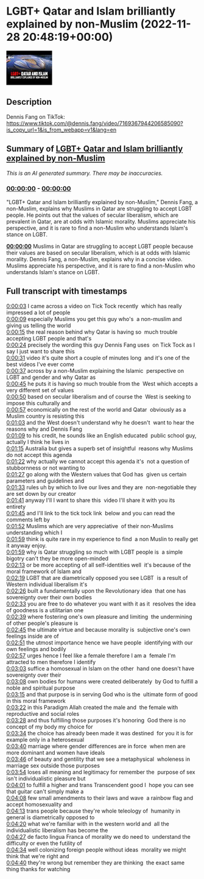 # LGBT+ Qatar and Islam brilliantly explained by non-Muslim (2022-11-28 20:48:19+00:00)

![alt LGBT+ Qatar and Islam brilliantly explained by non-Muslim](0RLpcXt7M2g.jpg "LGBT+ Qatar and Islam brilliantly explained by non-Muslim")

## Description

Dennis Fang on TikTok:
https://www.tiktok.com/@dennis.fang/video/7169367944206585090?is_copy_url=1&is_from_webapp=v1&lang=en

## Summary of [LGBT+ Qatar and Islam brilliantly explained by non-Muslim](https://www.youtube.com/watch?v=0RLpcXt7M2g)


*This is an AI generated summary. There may be inaccuracies. [](/)*

### [00:00:00](https://www.youtube.com/watch?v=0RLpcXt7M2g&t=0) - [00:00:00](https://www.youtube.com/watch?v=0RLpcXt7M2g&t=0)

"LGBT+ Qatar and Islam brilliantly explained by non-Muslim," Dennis Fang, a non-Muslim, explains why Muslims in Qatar are struggling to accept LGBT people. He points out that the values of secular liberalism, which are prevalent in Qatar, are at odds with Islamic morality. Muslims appreciate his perspective, and it is rare to find a non-Muslim who understands Islam's stance on LGBT.

**[00:00:00](https://www.youtube.com/watch?v=0RLpcXt7M2g&t=0)** Muslims in Qatar are struggling to accept LGBT people because their values are based on secular liberalism, which is at odds with Islamic morality. Dennis Fang, a non-Muslim, explains why in a concise video. Muslims appreciate his perspective, and it is rare to find a non-Muslim who understands Islam's stance on LGBT.

## Full transcript with timestamps

[0:00:03](https://youtu.be/0RLpcXt7M2g?t=3) I came across a video on Tick Tock recently 
which has really impressed a lot of people    
[0:00:09](https://youtu.be/0RLpcXt7M2g?t=9) especially Muslims you get this guy who's 
a non-muslim and giving us telling the world    
[0:00:15](https://youtu.be/0RLpcXt7M2g?t=15) the real reason behind why Qatar is having so 
much trouble accepting LGBT people and that's    
[0:00:24](https://youtu.be/0RLpcXt7M2g?t=24) precisely the wording this guy Dennis Fang uses  on Tick Tock as I say I just want to share this    
[0:00:31](https://youtu.be/0RLpcXt7M2g?t=31) video it's quite short a couple of minutes long 
and it's one of the best videos I've ever come    
[0:00:37](https://youtu.be/0RLpcXt7M2g?t=37) across by a non-Muslim explaining the Islamic 
perspective on LGBT and gender and why Qatar as    
[0:00:45](https://youtu.be/0RLpcXt7M2g?t=45) he puts it is having so much trouble from the 
West which accepts a very different set of values    
[0:00:50](https://youtu.be/0RLpcXt7M2g?t=50) based on secular liberalism and of course the 
West is seeking to impose this culturally and    
[0:00:57](https://youtu.be/0RLpcXt7M2g?t=57) economically on the rest of the world and Qatar 
obviously as a Muslim country is resisting this    
[0:01:03](https://youtu.be/0RLpcXt7M2g?t=63) and the West doesn't understand why he doesn't 
want to hear the reasons why and Dennis Fang    
[0:01:09](https://youtu.be/0RLpcXt7M2g?t=69) to his credit, he sounds like an English educated 
public school guy, actually I think he lives in    
[0:01:15](https://youtu.be/0RLpcXt7M2g?t=75) Australia but gives a superb set of insightful 
reasons why Muslims do not accept this agenda    
[0:01:22](https://youtu.be/0RLpcXt7M2g?t=82) why actually we cannot accept this agenda it's 
not a question of stubbornness or not wanting to    
[0:01:27](https://youtu.be/0RLpcXt7M2g?t=87) go along with the Western values that God has 
given us certain parameters and guidelines and    
[0:01:33](https://youtu.be/0RLpcXt7M2g?t=93) rules uh by which to live our lives and they are 
non-negotiable they are set down by our creator    
[0:01:41](https://youtu.be/0RLpcXt7M2g?t=101) anyway I'll I want to share this 
video I'll share it with you its entirety    
[0:01:45](https://youtu.be/0RLpcXt7M2g?t=105) and I'll link to the tick tock  link 
below and you can read the comments left by    
[0:01:52](https://youtu.be/0RLpcXt7M2g?t=112) Muslims which are very appreciative 
of their non-Muslims understanding which I    
[0:01:59](https://youtu.be/0RLpcXt7M2g?t=119) think is quite rare in my experience to find 
a non Muslin to really get it anyway enjoy.  
[0:01:59](https://youtu.be/0RLpcXt7M2g?t=119) why is Qatar struggling so much with LGBT people is 
a simple bigotry can't they be more open-minded    
[0:02:13](https://youtu.be/0RLpcXt7M2g?t=133) or be more accepting of all self-identities well 
it's because of the moral framework of Islam and    
[0:02:19](https://youtu.be/0RLpcXt7M2g?t=139) LGBT that are diametrically opposed you see LGBT 
is a result of Western individual liberalism it's    
[0:02:26](https://youtu.be/0RLpcXt7M2g?t=146) built a fundamentally upon the Revolutionary idea 
that one has sovereignty over their own bodies    
[0:02:33](https://youtu.be/0RLpcXt7M2g?t=153) you are free to do whatever you want with it as it 
resolves the idea of goodness is a utilitarian one    
[0:02:39](https://youtu.be/0RLpcXt7M2g?t=159) where fostering one's own pleasure and limiting 
the undermining of other people's pleasure is    
[0:02:45](https://youtu.be/0RLpcXt7M2g?t=165) the ultimate virtue and because morality is 
subjective one's own feelings inside are of    
[0:02:51](https://youtu.be/0RLpcXt7M2g?t=171) the utmost importance hence we have people 
identifying with our own feelings and bodily    
[0:02:57](https://youtu.be/0RLpcXt7M2g?t=177) urges hence I feel like a female therefore I am a 
female I'm attracted to men therefore I identify    
[0:03:03](https://youtu.be/0RLpcXt7M2g?t=183) suffice a homosexual in Islam on the other 
hand one doesn't have sovereignty over their    
[0:03:08](https://youtu.be/0RLpcXt7M2g?t=188) own bodies for humans were created deliberately 
by God to fulfill a noble and spiritual purpose    
[0:03:15](https://youtu.be/0RLpcXt7M2g?t=195) and that purpose is in serving God who is the 
ultimate form of good in this moral framework    
[0:03:22](https://youtu.be/0RLpcXt7M2g?t=202) in this Paradigm Allah created the male and 
the female with reproductive and social roles    
[0:03:28](https://youtu.be/0RLpcXt7M2g?t=208) and thus fulfilling those purposes it's honoring 
God there is no concept of my body my choice for    
[0:03:34](https://youtu.be/0RLpcXt7M2g?t=214) the choice has already been made it was destined 
for you it is for example only in a heterosexual    
[0:03:40](https://youtu.be/0RLpcXt7M2g?t=220) marriage where gender differences are in force 
when men are more dominant and women have ideals    
[0:03:46](https://youtu.be/0RLpcXt7M2g?t=226) of beauty and gentility that we see a metaphysical 
wholeness in marriage sex outside those purposes    
[0:03:54](https://youtu.be/0RLpcXt7M2g?t=234) loses all meaning and legitimacy for remember the 
purpose of sex isn't individualistic pleasure but    
[0:04:01](https://youtu.be/0RLpcXt7M2g?t=241) to fulfill a higher and trans Transcendent good I 
hope you can see that guitar can't simply make a    
[0:04:08](https://youtu.be/0RLpcXt7M2g?t=248) few small amendments to their laws and wave 
a rainbow flag and accept homosexuality and    
[0:04:13](https://youtu.be/0RLpcXt7M2g?t=253) trans people because they're whole teleology of 
humanity in general is diametrically opposed to    
[0:04:20](https://youtu.be/0RLpcXt7M2g?t=260) what we're familiar with in the western world and 
all the individualistic liberalism has become the    
[0:04:27](https://youtu.be/0RLpcXt7M2g?t=267) de facto lingua Franca of morality we do need to 
understand the difficulty or even the futility of    
[0:04:34](https://youtu.be/0RLpcXt7M2g?t=274) well colonizing foreign people without ideas 
morality we might think that we're right and    
[0:04:40](https://youtu.be/0RLpcXt7M2g?t=280) they're wrong but remember they are thinking 
the exact same thing thanks for watching  
